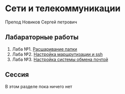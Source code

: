 # Сети и телекоммуникации

Препод Новиков Сергей петрович

## Лабараторные работы

1. Лаба №1. [Расшаривание папки](./lab1.md)
2. Лаба №2. [Настройка маршрутизации и ssh](./lab2.md)
3. Лаба №3. [Настройка системы обмена почтой](./lab3/lab3.md)

## Сессия

В этом разделе пока ничего нет
